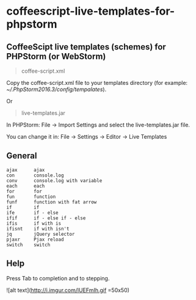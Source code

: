 # coffeescript-live-templates-for-phpstorm
## CoffeeScipt live templates (schemes) for PHPStorm (or WebStorm)

> coffee-script.xml

Copy the coffee-script.xml file to your templates directory (for example: *~/.PhpStorm2016.3/config/tempalates*).

Or

> live-templates.jar

In PHPStorm: File -> Import Settings and select the live-templates.jar file.

You can change it in: File -> Settings -> Editor -> Live Templates 

## General
```
ajax      ajax
con       console.log
conv      console.log with variable
each      each
for       for
fun       function
funf      function with fat arrow
if        if
ife       if - else
ifif      if - else if - else
ifis      if with is
ifisnt    if with isn't
jq        jQuery selector
pjaxr     Pjax reload
switch    switch
```
## Help
Press Tab to completion and to stepping.

![alt text](http://i.imgur.com/lUEFmIh.gif =50x50)
